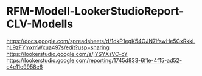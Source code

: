 # RFM-Modell-LookerStudioReport-CLV-Modells
https://docs.google.com/spreadsheets/d/1dkP1egK54OJN7lfswHe5CxRkkLhL9zFYmxmWxua497s/edit?usp=sharing
https://lookerstudio.google.com/s/jYSYXsVC-cY
https://lookerstudio.google.com/reporting/1745d833-6f1e-4f15-ad52-c4e11e9958e6
